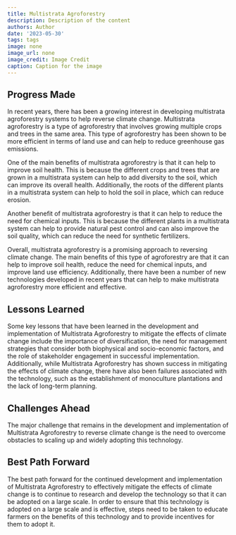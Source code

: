 ```yaml
---
title: Multistrata Agroforestry
description: Description of the content
authors: Author
date: '2023-05-30'
tags: tags
image: none
image_url: none
image_credit: Image Credit
caption: Caption for the image
---
```


## Progress Made

In recent years, there has been a growing interest in developing multistrata agroforestry systems to help reverse climate change. Multistrata agroforestry is a type of agroforestry that involves growing multiple crops and trees in the same area. This type of agroforestry has been shown to be more efficient in terms of land use and can help to reduce greenhouse gas emissions.

One of the main benefits of multistrata agroforestry is that it can help to improve soil health. This is because the different crops and trees that are grown in a multistrata system can help to add diversity to the soil, which can improve its overall health. Additionally, the roots of the different plants in a multistrata system can help to hold the soil in place, which can reduce erosion.

Another benefit of multistrata agroforestry is that it can help to reduce the need for chemical inputs. This is because the different plants in a multistrata system can help to provide natural pest control and can also improve the soil quality, which can reduce the need for synthetic fertilizers.

Overall, multistrata agroforestry is a promising approach to reversing climate change. The main benefits of this type of agroforestry are that it can help to improve soil health, reduce the need for chemical inputs, and improve land use efficiency. Additionally, there have been a number of new technologies developed in recent years that can help to make multistrata agroforestry more efficient and effective.

## Lessons Learned

Some key lessons that have been learned in the development and implementation of Multistrata Agroforestry to mitigate the effects of climate change include the importance of diversification, the need for management strategies that consider both biophysical and socio-economic factors, and the role of stakeholder engagement in successful implementation. Additionally, while Multistrata Agroforestry has shown success in mitigating the effects of climate change, there have also been failures associated with the technology, such as the establishment of monoculture plantations and the lack of long-term planning.

## Challenges Ahead

The major challenge that remains in the development and implementation of Multistrata Agroforestry to reverse climate change is the need to overcome obstacles to scaling up and widely adopting this technology.

## Best Path Forward

The best path forward for the continued development and implementation of Multistrata Agroforestry to effectively mitigate the effects of climate change is to continue to research and develop the technology so that it can be adopted on a large scale. In order to ensure that this technology is adopted on a large scale and is effective, steps need to be taken to educate farmers on the benefits of this technology and to provide incentives for them to adopt it.
